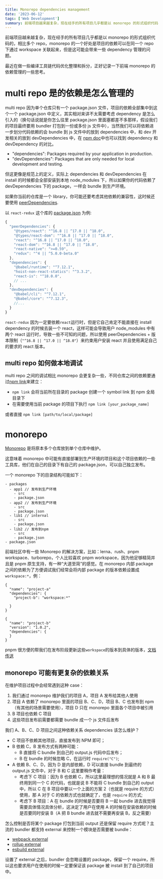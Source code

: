 ```yaml
---
title: Monorepo dependencies management
date: '2023-06-12'
tags: ['Web Development']
summary: 前端项目越来越复杂，现在经手的所有项目几乎都是以 monorepo 的形式组织代码的，相比多个 repo，monorepo 的一个好处是项目的依赖可以在同一个 repo 下通过 workspace 关联起来，但是这可能会带来一些 dependency 管理的问题。最近在做一些编译工具链代码优化整理和拆分，正好记录一下前端 monorepo 的依赖管理的一些思考。
---
```


前端项目越来越复杂，现在经手的所有项目几乎都是以 monorepo 的形式组织代码的，相比多个 repo，monorepo 的一个好处是项目的依赖可以在同一个 repo 下通过 workspace 关联起来，但是这可能会带来一些 dependency 管理的问题。

最近在做一些编译工具链代码优化整理和拆分，正好记录一下前端 monorepo 的依赖管理的一些思考。

# multi repo 是的依赖是怎么管理的

multi repo 因为单个仓库只有一个 package.json 文件，项目的依赖全部集中到这个一个 package.json 中定义，其实相对来讲不太需要考虑 dependency 是怎么引入的（换句话说就是你怎么往里 package.json 里面塞都差不多那样，假设我们的项目最终要用 bundler 打包到一份或多份 js 文件中），当然我们可以将依赖进一步划分代码依赖的会 bundle 到 js 文件中的放到 dependencies 中，和 dev 开发相关的放到 devDependencies 中，在 [npm doc](https://docs.npmjs.com/specifying-dependencies-and-devdependencies-in-a-package-json-file)中也可以找到 dependency 和 devDependency 的对比。

- "dependencies": Packages required by your application in production.
- "devDependencies": Packages that are only needed for local development and testing.

但这更像是规范上的定义，实际上 dependencies 和 devDependencies 在 install 的时候都会全部安装到本地 node_modules 下，所以如果你的代码依赖了 devDependencies 下的 package，一样会 bundle 到生产环境。

如果你当前的仓库是一个 library，你可能还要考虑其他依赖的兼容性，这时候还要使用 [peerDependencies](https://docs.npmjs.com/cli/v7/configuring-npm/package-json#peerdependencies).

以 `react-redux` 这个库的 [package.json](https://github.com/reduxjs/react-redux/blob/master/package.json) 为例:

```javascript
{
  "peerDependencies": {
    "@types/react": "^16.8 || ^17.0 || ^18.0",
    "@types/react-dom": "^16.8 || ^17.0 || ^18.0",
    "react": "^16.8 || ^17.0 || ^18.0",
    "react-dom": "^16.8 || ^17.0 || ^18.0",
    "react-native": ">=0.59",
    "redux": "^4 || ^5.0.0-beta.0"
  },
  "dependencies": {
    "@babel/runtime": "^7.12.1",
    "hoist-non-react-statics": "^3.3.2",
    "react-is": "^18.0.0",
    // ...
  },
  "devDependencies": {
    "@babel/cli": "^7.12.1",
    "@babel/core": "^7.12.3",
    //...
  }
}
```

`react-redux` 因为一定要依赖`react`运行时，但是它自己肯定不能直接在 install dependency 的时候去装一个 react，这样可能会导致用户 node_modules 中有两个 react 运行时，导致一些不可知的问题，所以使用 peerDependencies + 版本限制（`"^16.8 || ^17.0 || ^18.0"`）来约束用户安装 react 并且使用满足自己的要求的 react 版本。

## multi repo 如何做本地调试

multi repo 之间的调试相比 monorepo 会更复杂一些，不同仓库之间的依赖要通过[npm link](https://docs.npmjs.com/cli/v9/commands/npm-link)来建立：

- `npm link` 会将当前所在目录的 package 创建一个 symbol link 到 npm 全局目录下
- 在需要使用当前 package 的项目下执行 `npm link [your_package_name]`

或者直接 `npm link [path/to/local/package]`

# monorepo

[Monorepo](https://en.wikipedia.org/wiki/Monorepo) 是将原本多个仓库放到单个仓库中维护。

这意味着 monorepo 中可能有直接部署到生产环境的项目和这个项目依赖的一些工具库，他们在自己的目录下有自己的 package.json，可以自己独立发布。

一个 monorepo 下的目录结构可能如下：

```
- packages
  - app1 // 发布到生产环境
    - src
    - package.json
  - app2 // 发布到生产环境
    - src
    - package.json
  - lib1 // internal
    - src
    - package.json
  - lib2 // 发布到npm
    - src
    - package.json
- package.json
```

前端社区中有一些 Monorepo 的解决方案，比如：lerna、rush、pnpm workspace、turborepo，个人比较喜欢 pnpm workspace，因为他足够精简并且是 pnpm 原生支持，有一种“大道至简”的感觉。在 monorepo 内部 package 之间的依赖为了方便调试我们经常会将内部 package 的版本依赖设置成`workspace:*`，例：

```
{
  "name": "project-a"
  "dependencies": {
    "project-b": "workspace:*"

  }
}

{
  "name": "project-b"
  "version": "1.0.2",
  "dependencies": {
  }
}
```

pnpm 很方便的帮我们在发布阶段更新这些`workspace`的版本到具体的版本，[文档传送](https://pnpm.io/workspaces#publishing-workspace-packages)

## monorepo 可能有更复杂的依赖关系

在维护项目过程中会经常遇到这种 case：

1. 我们通过 monorepo 维护我们的项目 A，项目 A 发布给其他人使用
2. 项目 A 依赖了 monorepo 里面的项目 B、C、D，项目 B、C 也发布到 npm（有其他的场景需要使用），项目 D 只在 monorepo 里面各个项目中被引用
3. B 项目也依赖 C 项目
4. 这些项目发布前需要都需要 bundle 成一个 js 文件后发布

我们 A、B、C、D 项目之间这种依赖关系 dependencies 该怎么维护？

- C 项目不依赖其他项目，直接发布到 NPM 即可；
- B 依赖 C，B 发布方式有两种可能：
  - B 直接将 C bundle 到自己的 output.js 代码中后发布；
  - B 在 bundle 的时候忽略 C，在运行时 `require("C")`;
- A 依赖 B、C、D，因为 D 是内部依赖，D 可以直接 bundle 到最终的 output.js 文件中，对于 B 和 C 这里要稍作考量：
  - 考虑下 C 项目：因为 B 也依赖 C，所以这里最理想的情况就是 A 和 B 最终用到同一个 C 的代码，也就是说 B 不能将 C bundle 到自己的 output 中，所以 C 在 B 项目中要以一个上面的方案 2（也就是 require 的方式）使用，那 A 对于 C 的依赖方式也就确定了，也是 `require` 的方式;
  - 考虑下 B 项目：A 在 bundle 的时候是否要将 B 一起 bundle 进去我觉得需要具体情况具体分析，这决定了用户在使用 A 的时候在安装依赖的时候是否要同时安装 B（A 把 B bundle 进去就不需要再安装 B，反之需要）

怎么控制是否将某个 package 打包到当前 output 还是保留 require 方式呢？主流的 bundler 都支持 external 来控制一个模块是否需要被 bundle：

- [webpack external](https://webpack.js.org/configuration/externals/)
- [rollup external](https://rollupjs.org/configuration-options/#external)
- [esbuild external](https://esbuild.github.io/api/#external)

设置了 external 之后，bundler 会忽略设置的 package，保留一个 require，所以这也要求用户在使用的时候一定要保证该 package 被 install 到了自己的项目中。
